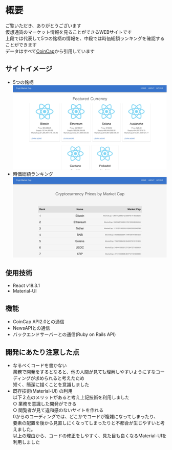 # 概要

ご覧いただき、ありがとうございます</br>
仮想通貨のマーケット情報を見ることができるWEBサイトです</br> 
上段では代表して5つの銘柄の情報を、中段では時価総額ランキングを確認することができます</br>
データはすべて[CoinCap](https://coincap.io/)から引用しています

## サイトイメージ
- 5つの銘柄  
![5つの銘柄](15D4449E-8108-44CE-8241-6F5DF2C3C1BE.jpeg)
- 時価総額ランキング
![時価総額ランキング](C4715864-AC5A-4E07-92E0-57F7909D9009.jpeg)

## 使用技術
- React v18.3.1  
- Material-UI

## 機能
- CoinCap API2.0との通信
- NewsAPIとの通信
- バックエンドサーバーとの通信(Ruby on Rails API)
## 開発にあたり注意した点
- なるべくコードを書かない  
  業務で開発をするとなると、他の人間が見ても理解しやすいようにすなコーディングが求められると考えたため  
  短く、簡潔に描くことを意識しました
- 既存技術(Material-UI) の利用  
  以下２点のメリットがあると考え上記技術を利用しました</br>
  &#9675; 業務を意識した開発ができる</br>
  &#9675; 閲覧者が見て違和感のないサイトを作れる</br>
0からのコーディングでは、どこかでコードが複雑になってしまったり、</br>
要素の配置を後から見直しにくなってしまったりと不都合が生じやすいと考えました。</br>
以上の理由から、コードの修正をしやすく、見た目も良くなるMaterial-UIを利用しました
  
